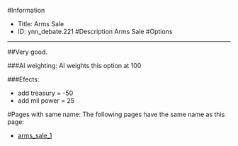 #Information
 - Title: Arms Sale
 - ID: ynn_debate.221
#Description
Arms Sale
#Options

___
##Very good.

###AI weighting:
AI weights this option at 100


###Efects:<ul><li>add treasury = -50</li><li>add mil power = 25</li></ul>


#Pages with same name:
The following pages have the same name as this page:
 - [arms_sale_1](arms_sale_1.md)
